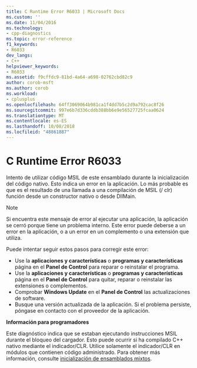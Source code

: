 ```yaml
---
title: C Runtime Error R6033 | Microsoft Docs
ms.custom: ''
ms.date: 11/04/2016
ms.technology:
- cpp-diagnostics
ms.topic: error-reference
f1_keywords:
- R6033
dev_langs:
- C++
helpviewer_keywords:
- R6033
ms.assetid: f9cffdc9-81bd-4a64-a698-02762cbd82c9
author: corob-msft
ms.author: corob
ms.workload:
- cplusplus
ms.openlocfilehash: 64ff3069064b981ca1f4dd7b5c2d9a792cac8f26
ms.sourcegitcommit: 997e6b7d336cddb388bb6e9e56527725fcaa0624
ms.translationtype: MT
ms.contentlocale: es-ES
ms.lasthandoff: 10/08/2018
ms.locfileid: "48861887"
---
```

# <a name="c-runtime-error-r6033"></a>C Runtime Error R6033

Intento de utilizar código MSIL de este ensamblado durante la inicialización del código nativo. Esto indica un error en la aplicación. Lo más probable es que es el resultado de una llamada a una compilación de MSIL (/ clr) función desde un constructor nativo o desde DllMain.

> [!NOTE]
> Si encuentra este mensaje de error al ejecutar una aplicación, la aplicación se cerró porque tiene un problema interno. Este error puede deberse a un error en la aplicación, o a un error en un complemento o una extensión que utiliza.
>
> Puede intentar seguir estos pasos para corregir este error:
>
> - Use la **aplicaciones y características** o **programas y características** página en el **Panel de Control** para reparar o reinstalar el programa.
> - Use la **aplicaciones y características** o **programas y características** página en el **Panel de Control** para quitar, reparar o reinstalar las extensiones o complementos.
> - Comprobar **Windows Update** en el **Panel de Control** las actualizaciones de software.
> - Busque una versión actualizada de la aplicación. Si el problema persiste, póngase en contacto con el proveedor de la aplicación.

**Información para programadores**

Este diagnóstico indica que se estaban ejecutando instrucciones MSIL durante el bloqueo del cargador. Esto puede ocurrir si ha compilado C++ nativo mediante el indicador/CLR. Utilice solamente el indicador/CLR en módulos que contienen código administrado. Para obtener más información, consulte [inicialización de ensamblados mixtos](../../dotnet/initialization-of-mixed-assemblies.md).